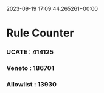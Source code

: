 2023-09-19 17:09:44.265261+00:00
# Rule Counter 
 ### UCATE : 414125

 ### Veneto : 186701

 ### Allowlist : 13930